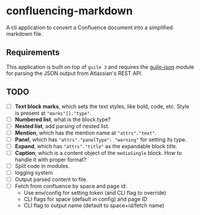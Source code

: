 # confluencing-markdown

A cli application to convert a Confluence document into a simplified markdown file.

## Requirements

This application is built on top of `guile 3` and requires the
[guile-json](https://github.com/aconchillo/guile-json) module for parsing the JSON output from Atlassian's REST API.

## TODO

- [ ] **Text block marks**, which sets the text styles, like bold, code, etc. Style is present at `"marks"[]."type"`.
- [ ] **Numbered list**, what is the block type?
- [ ] **Nested list**, add parsing of nested list.
- [ ] **Mention**, which has the mention name at `"attrs"."text"`.
- [ ] **Panel**, which has `"attrs"."panelType": "warning"` for setting its type.
- [ ] **Expand**, which has `"attrs"."title"` as the expandable block title.
- [ ] **Caption**, which is a content object of the `mediaSingle` block. How to handle it with proper format?
- [ ] Split code in modules.
- [ ] logging system
- [ ] Output parsed content to file.
- [ ] Fetch from confluence by space and page id:
    - Use env/config for setting token (and CLI flag to override)
    - CLI flags for space (default in config) and page ID
    - CLI flag to output name (default to space+id/fetch name)
